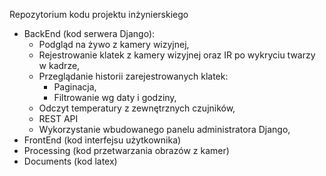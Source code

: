 ﻿Repozytorium kodu projektu inżynierskiego
 
 - BackEnd (kod serwera Django):
   - Podgląd na żywo z kamery wizyjnej,
   - Rejestrowanie klatek z kamery wizyjnej oraz IR po wykryciu twarzy w kadrze,
   - Przeglądanie historii zarejestrowanych klatek:
     - Paginacja,
     - Filtrowanie wg daty i godziny,
   - Odczyt temperatury z zewnętrznych czujników,
   - REST API
   - Wykorzystanie wbudowanego panelu administratora Django,
 - FrontEnd (kod interfejsu użytkownika)
 - Processing (kod przetwarzania obrazów z kamer)
 - Documents (kod latex)
